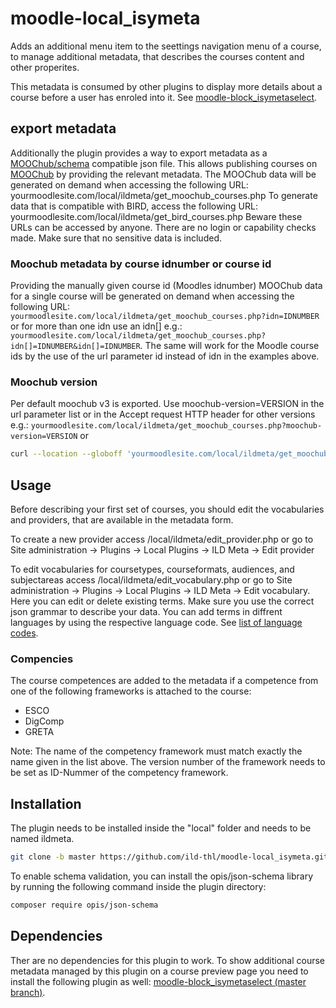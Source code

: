 # moodle-local_isymeta

Adds an additional menu item to the seettings navigation menu of a course, to manage additional metadata, that describes the courses content and other properites.

This metadata is consumed by other plugins to display more details about a course before a user has enroled into it. See [moodle-block_isymetaselect](https://github.com/ild-thl/moodle-block_isymetaselect).

## export metadata

Additionally the plugin provides a way to export metadata as a [MOOChub/schema](https://github.com/MOOChub/schema) compatible json file.
This allows publishing courses on [MOOChub](https://moochub.org/) by providing the relevant metadata.
The MOOChub data will be generated on demand when accessing the following URL: yourmoodlesite.com/local/ildmeta/get_moochub_courses.php
To generate data that is compatible with BIRD, access the following URL: yourmoodlesite.com/local/ildmeta/get_bird_courses.php
Beware these URLs can be accessed by anyone. There are no login or capability checks made. Make sure that no sensitive data is included.

### Moochub metadata by course idnumber or course id

Providing the manually given course id (Moodles idnumber) MOOChub data for a single course will be generated on demand when accessing the following URL: `yourmoodlesite.com/local/ildmeta/get_moochub_courses.php?idn=IDNUMBER`
or for more than one idn use an idn[] e.g.:
`yourmoodlesite.com/local/ildmeta/get_moochub_courses.php?idn[]=IDNUMBER&idn[]=IDNUMBER`.
The same will work for the Moodle course ids by the use of the url parameter id instead of idn in the examples above.

### Moochub version

Per default moochub v3 is exported. Use moochub-version=VERSION in the url parameter list or in the Accept request HTTP header for other versions e.g.:
`yourmoodlesite.com/local/ildmeta/get_moochub_courses.php?moochub-version=VERSION`
or

```bash
curl --location --globoff 'yourmoodlesite.com/local/ildmeta/get_moochub_courses.php' --header 'Accept: moochub-version=3'  
```

## Usage

Before describing your first set of courses, you should edit the vocabularies and providers, that are available in the metadata form.

To create a new provider access /local/ildmeta/edit_provider.php or go to Site administration -> Plugins -> Local Plugins -> ILD Meta -> Edit provider

To edit vocabularies for coursetypes, courseformats, audiences, and subjectareas access /local/ildmeta/edit_vocabulary.php or go to Site administration -> Plugins -> Local Plugins -> ILD Meta -> Edit vocabulary. Here you can edit or delete existing terms. Make sure you use the correct json grammar to describe your data. You can add terms in diffrent languages by using the respective language code. See [list of language codes](https://en.wikipedia.org/wiki/List_of_ISO_639-1_codes).

### Compencies
The course competences are added to the metadata if a competence from one of the following frameworks is attached to the course:
* ESCO
* DigComp
* GRETA
  
Note: The name of the competency framework must match exactly the name given in the list above. The version number of the framework needs to be set as ID-Nummer of the competency framework.


## Installation

The plugin needs to be installed inside the "local" folder and needs to be named ildmeta.

```bash
git clone -b master https://github.com/ild-thl/moodle-local_isymeta.git ildmeta
```

To enable schema validation, you can install the opis/json-schema library by running the following command inside the plugin directory:

```bash
composer require opis/json-schema
```

## Dependencies

Ther are no dependencies for this plugin to work.
To show additional course metadata managed by this plugin on a course preview page you need to install the following plugin as well:
[moodle-block_isymetaselect (master branch)](https://github.com/ild-thl/moodle-block_isymetaselect/tree/master).
